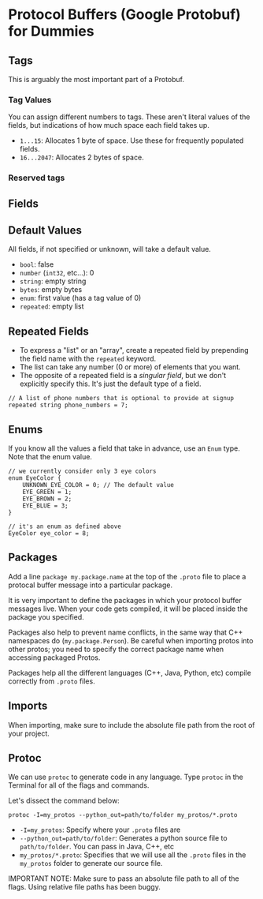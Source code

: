 # Protocol Buffers (Google Protobuf) for Dummies

## Tags

This is arguably the most important part of a Protobuf.

### Tag Values

You can assign different numbers to tags. These aren't literal values of the fields, but indications of how much space each field takes up.

- `1...15`: Allocates 1 byte of space. Use these for frequently populated fields.
- `16...2047`: Allocates 2 bytes of space.

### Reserved tags

## Fields

## Default Values

All fields, if not specified or unknown, will take a default value.

- `bool`: false
- `number` (`int32`, etc...): 0
- `string`: empty string
- `bytes`: empty bytes
- `enum`: first value (has a tag value of 0)
- `repeated`: empty list

## Repeated Fields

- To express a "list" or an "array", create a repeated field by prepending the field name with the `repeated` keyword.
- The list can take any number (0 or more) of elements that you want.
- The opposite of a repeated field is a *singular field*, but we don't explicitly specify this. It's just the default type of a field.

```proto3
// A list of phone numbers that is optional to provide at signup
repeated string phone_numbers = 7;
```

## Enums

If you know all the values a field that take in advance, use an `Enum` type. Note that the enum value.

```proto3
// we currently consider only 3 eye colors
enum EyeColor {
    UNKNOWN_EYE_COLOR = 0; // The default value
    EYE_GREEN = 1;
    EYE_BROWN = 2;
    EYE_BLUE = 3;
}

// it's an enum as defined above
EyeColor eye_color = 8;
```

## Packages

Add a line `package my.package.name` at the top of the `.proto` file to place a protocal buffer message into a particular package.

It is very important to define the packages in which your protocol buffer messages live. When your code gets compiled, it will be placed inside the package you specified.

Packages also help to prevent name conflicts, in the same way that C++ namespaces do (`my.package.Person`). Be careful when importing protos into other protos; you need to specify the correct package name when accessing packaged Protos.

Packages help all the different languages (C++, Java, Python, etc) compile correctly from `.proto` files.

## Imports

When importing, make sure to include the absolute file path from the root of your project.

## Protoc

We can use `protoc` to generate code in any language. Type `protoc` in the Terminal for all of the flags and commands.

Let's dissect the command below:

`protoc -I=my_protos --python_out=path/to/folder my_protos/*.proto`

- `-I=my_protos`: Specify where your `.proto` files are
- `--python_out=path/to/folder`: Generates a python source file to `path/to/folder`. You can pass in Java, C++, etc
- `my_protos/*.proto`: Specifies that we will use all the `.proto` files in the `my_protos` folder to generate our source file.

IMPORTANT NOTE: Make sure to pass an absolute file path to all of the flags. Using relative file paths has been buggy.

